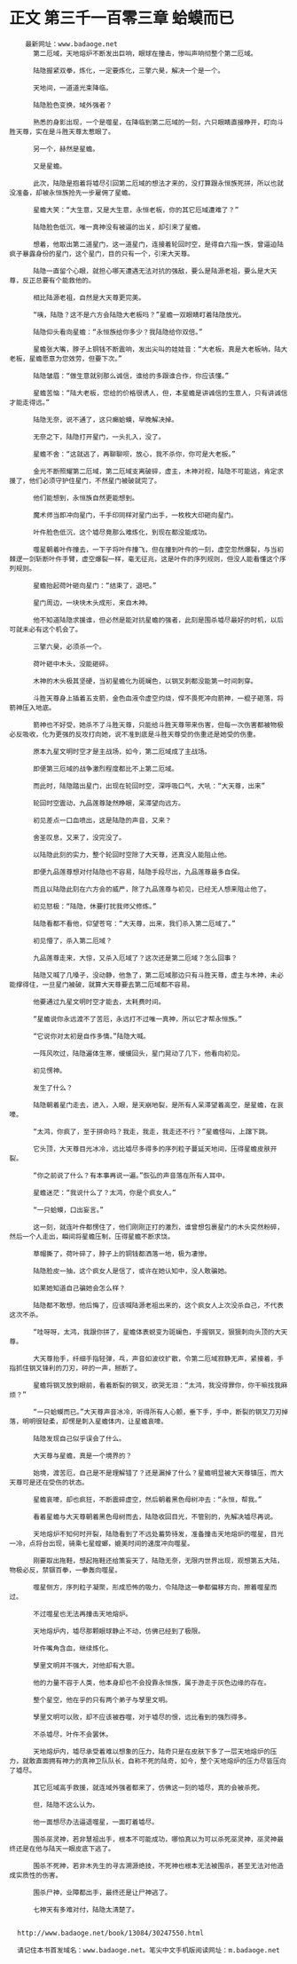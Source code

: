 # 正文 第三千一百零三章 蛤蟆而已
        最新网址：www.badaoge.net
          第二厄域，天地熔炉不断发出巨响，眼球在撞击，惨叫声响彻整个第二厄域。
      
          陆隐握紧双拳，炼化，一定要炼化，三擎六昊，解决一个是一个。
      
          天地间，一道道光束降临。
      
          陆隐脸色变换，域外强者？
      
          熟悉的身影出现，一个是噬星，在降临到第二厄域的一刻，六只眼睛直接睁开，盯向斗胜天尊，实在是斗胜天尊太惹眼了。
      
          另一个，赫然是星蟾。
      
          又是星蟾。
      
          此次，陆隐是抱着将墟尽引回第二厄域的想法才来的，没打算跟永恒族死拼，所以也就没准备，却被永恒族抢先一步雇佣了星蟾。
      
          星蟾大笑：“大生意，又是大生意，永恒老板，你的其它厄域遭难了？”
      
          陆隐脸色低沉，唯一真神没有被逼的出关，却引来了星蟾。
      
          想着，他取出第二道星门，这一道星门，连接着轮回时空，是得自六指一族，曾逼迫陆疯子暴露身份的星门，这个星门，目的只有一个，引来大天尊。
      
          陆隐一直留个心眼，就担心哪天遭遇无法对抗的强敌，要么是陆源老祖，要么是大天尊，反正总要有个能救他的。
      
          相比陆源老祖，自然是大天尊更完美。
      
          “咦，陆隐？这不是六方会陆隐大老板吗？”星蟾一双眼睛盯着陆隐放光。
      
          陆隐仰头看向星蟾：“永恒族给你多少？我陆隐给你双倍。”
      
          星蟾张大嘴，脖子上铜钱不断震响，发出尖叫的娃娃音：“大老板，真是大老板呐，陆大老板，星蟾愿意为您效劳，但要下次。”
      
          陆隐皱眉：“做生意就别那么诚信，谁给的多跟谁合作，你应该懂。”
      
          星蟾苦恼：“陆大老板，您给的价格很诱人，但，本星蟾是讲诚信的生意人，只有讲诚信才能走得远。”
      
          陆隐无奈，说不通了，这只癞蛤蟆，早晚解决掉。
      
          无奈之下，陆隐打开星门，一头扎入，没了。
      
          星蟾不舍：“这就逃了，再聊聊呗，放心，我不杀你，你可是大老板。”
      
          金光不断照耀第二厄域，第二厄域支离破碎，虚主，木神对视，陆隐不可能逃，肯定求援了，他们必须守护住星门，不然星门被破就完了。
      
          他们能想到，永恒族自然更能想到。
      
          魔术师当即冲向星门，千手印同样对星门出手，一枚枚大印砸向星门。
      
          叶仵脸色低沉，这个墟尽竟那么难炼化，到现在都没能成功。
      
          噬星朝着叶仵撞去，一下子将叶仵撞飞，但在撞到叶仵的一刻，虚空忽然爆裂，与当初棘逻一剑斩断叶仵手臂，虚空爆裂一样，毫无征兆，这是叶仵的序列规则，但没人能看懂这个序列规则。
      
          星蟾抬起荷叶砸向星门：“结束了，退吧。”
      
          星门周边，一块块木头成形，来自木神。
      
          他不知道陆隐求援谁，但必然是能对抗星蟾的强者，此刻是围杀墟尽最好的时机，以后可就未必有这个机会了。
      
          三擎六昊，必须杀一个。
      
          荷叶砸中木头，没能砸碎。
      
          木神的木头极其坚硬，当初星蟾化为斑斓色，以钢叉刺都没能第一时间刺穿。
      
          斗胜天尊身上插着五支箭，金色血液令虚空灼烧，悍不畏死冲向箭神，一棍子砸落，将箭神压入地底。
      
          箭神也不好受，她杀不了斗胜天尊，只能给斗胜天尊带来伤害，但每一次伤害都被物极必反吸收，化为更强的反攻打向她，说不准到底是斗胜天尊受的伤重还是她受的伤重。
      
          原本九星文明时空才是主战场，如今，第二厄域成了主战场。
      
          即便第三厄域的战争激烈程度都比不上第二厄域。
      
          而此时，陆隐踏出星门，出现在轮回时空，深呼吸口气，大吼：“大天尊，出来”
      
          轮回时空震动，九品莲尊陡然睁眼，呆滞望向远方。
      
          初见差点一口血喷出，这是陆隐的声音，又来？
      
          舍圣叹息，又来了，没完没了。
      
          以陆隐此刻的实力，整个轮回时空除了大天尊，还真没人能阻止他。
      
          即便九品莲尊想对付陆隐也不容易，陆隐手段尽出，九品莲尊最多自保。
      
          而且以陆隐此刻在六方会的威严，除了九品莲尊与初见，已经无人想来阻止他了。
      
          初见怒极：“陆隐，休要打扰我师父修炼。”
      
          陆隐看都不看他，仰望苍穹：“大天尊，出来，我们杀入第二厄域了。”
      
          初见懵了，杀入第二厄域？
      
          九品莲尊走来，大惊，又杀入厄域了？这次还是第二厄域？怎么回事？
      
          陆隐又喊了几嗓子，没动静，他急了，第二厄域那边只有斗胜天尊，虚主与木神，未必能撑得住，一旦星门被破，就算大天尊要去第二厄域都不容易。
      
          他要通过九星文明时空才能去，太耗费时间。
      
          “星蟾说你永远渡不了苦厄，永远打不过唯一真神，所以它才帮永恒族。”
      
          “它说你对太初是自作多情。”陆隐大喊。
      
          一阵风吹过，陆隐遍体生寒，缓缓回头，星门晃动了几下，他看向初见。
      
          初见愣神。
      
          发生了什么？
      
          陆隐朝着星门走去，进入，入眼，是天崩地裂，是所有人呆滞望着高空，是星蟾，在哀嚎。
      
          “太鸿，你疯了，至于拼命吗？我走，我走，我走还不行？”星蟾怪叫，上蹿下跳。
      
          它头顶，大天尊目光冰冷，远比墟尽多得多的序列粒子蔓延天地间，压得星蟾皮肤开裂。
      
          “你之前说了什么？有本事再说一遍。”恢弘的声音落在所有人耳中。
      
          星蟾迷茫：“我说什么了？太鸿，你是个疯女人。”
      
          “一只蛤蟆，口出妄言。”
      
          这一刻，就连叶仵都愣住了，他们刚刚正打的激烈，谁曾想包裹星门的木头突然粉碎，然后一个人走出，瞬间将星蟾压制，压得星蟾不断求饶。
      
          草帽撕了，荷叶碎了，脖子上的铜钱都洒落一地，极为凄惨。
      
          陆隐脸皮一抽，这个疯女人是信了，或许在她认知中，没人敢骗她。
      
          如果她知道自己骗她会怎么样？
      
          陆隐都不敢想，他后悔了，应该喊陆源老祖出来的，这个疯女人上次没杀自己，不代表这次不杀。
      
          “哇呀呀，太鸿，我跟你拼了，星蟾体表蜕变为斑斓色，手握钢叉，狠狠刺向头顶的大天尊。
      
          大天尊抬手，纤细手指轻弹，乓，声音如波纹扩散，令第二厄域寂静无声，紧接着，手指抓住钢叉锋利的刀刃，砰的一声，掰断了。
      
          星蟾将钢叉放到眼前，看着断裂的钢叉，欲哭无泪：“太鸿，我没得罪你，你干嘛找我麻烦？”
      
          “一只蛤蟆而已。”大天尊声音冰冷，听得所有人心颤，垂下手，手中，断裂的钢叉刀刃掉落，明明很轻柔，却愣是刺入星蟾体内，让星蟾哀嚎。
      
          陆隐发现自己似乎误会了什么。
      
          大天尊与星蟾，真是一个境界的？
      
          始境，渡苦厄，自己是不是理解错了？还是漏掉了什么？星蟾明显被大天尊镇压，而大天尊可是还在受伤的状态。
      
          星蟾哀嚎，却也疯狂，不断震碎虚空，然后朝着黑色母树冲去：“永恒，帮我。”
      
          看着星蟾与大天尊朝着黑色母树而去，陆隐收回目光，不管别的，先解决墟尽再说。
      
          天地熔炉不知何时开裂，陆隐看到了不远处蓄势待发，准备撞击天地熔炉的噬星，目光一冷，点将台出现，骑乘七星螳螂，媲美时间的速度冲向噬星。
      
          刚要取出拖鞋，想起拖鞋还给策妄天了，陆隐无奈，无限内世界出现，观想第五大陆，物极必反，禁锢百拳，一拳轰向噬星。
      
          噬星侧方，序列粒子凝聚，形成恐怖的吸力，令陆隐这一拳都偏移方向，擦着噬星而过。
      
          不过噬星也无法再撞击天地熔炉。
      
          天地熔炉内，墟尽那颗眼球静止不动，仿佛已经到了极限。
      
          叶仵嘴角含血，继续炼化。
      
          孥里文明并不强大，对他却有大恩。
      
          他的力量不容于人类，他本身却也不会投靠永恒族，属于游走于灰色边缘的存在。
      
          整个星空，他在乎的只有两个弟子与孥里文明。
      
          孥里文明可以败，却不应该被吞噬，对于墟尽的恨，远比看到的强烈得多。
      
          不杀墟尽，叶仵不会罢休。
      
          天地熔炉内，墟尽承受着难以想象的压力，陆奇只是在皮肤下多了一层天地熔炉的压力，就敢直面拥有神力的真神卫队队长，自称不死的陆奇，如今，整个天地熔炉的压力尽皆压向了墟尽。
      
          其它厄域高手救援，就连域外强者都来了，仿佛这一刻的墟尽，真的会被杀死。
      
          但，陆隐不这么认为。
      
          他一面想尽办法逼退噬星，一面盯着墟尽。
      
          围杀巫灵神，若非慧祖出手，根本不可能成功，哪怕真以为可以杀死巫灵神，巫灵神最终还是在他与陆天一眼皮底下逃了。
      
          围杀不死神，若非木先生的寻古溯源绝技，不死神也根本无法被围杀，甚至无法对他造成实质性的伤害。
      
          围杀尸神，业障都出手，最终还是让尸神逃了。
      
          七神天有多难对付，陆隐太清楚了。
      
      
      http://www.badaoge.net/book/13084/30247550.html
      
      请记住本书首发域名：www.badaoge.net。笔尖中文手机版阅读网址：m.badaoge.net